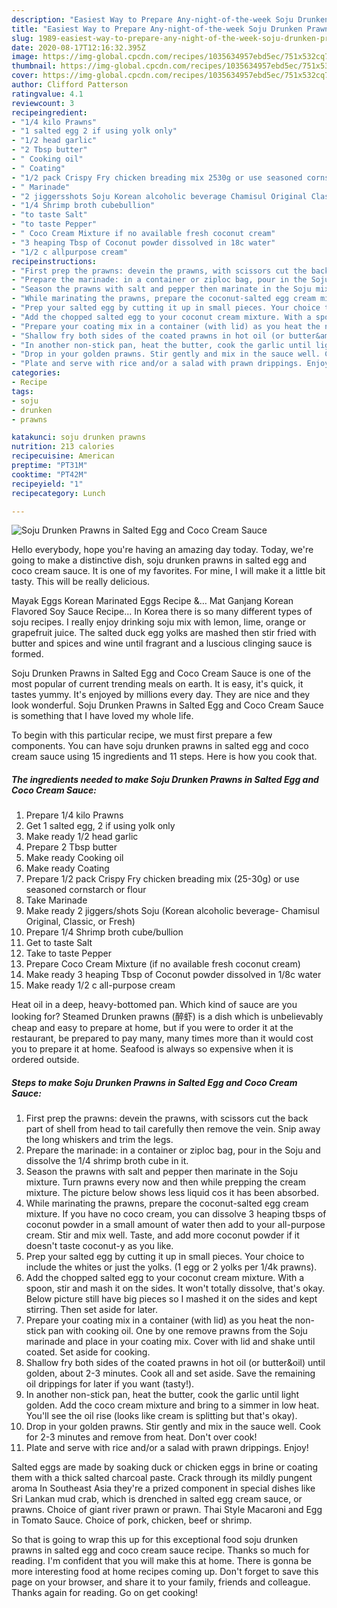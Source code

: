```yaml
---
description: "Easiest Way to Prepare Any-night-of-the-week Soju Drunken Prawns in Salted Egg and Coco Cream Sauce"
title: "Easiest Way to Prepare Any-night-of-the-week Soju Drunken Prawns in Salted Egg and Coco Cream Sauce"
slug: 1989-easiest-way-to-prepare-any-night-of-the-week-soju-drunken-prawns-in-salted-egg-and-coco-cream-sauce
date: 2020-08-17T12:16:32.395Z
image: https://img-global.cpcdn.com/recipes/1035634957ebd5ec/751x532cq70/soju-drunken-prawns-in-salted-egg-and-coco-cream-sauce-recipe-main-photo.jpg
thumbnail: https://img-global.cpcdn.com/recipes/1035634957ebd5ec/751x532cq70/soju-drunken-prawns-in-salted-egg-and-coco-cream-sauce-recipe-main-photo.jpg
cover: https://img-global.cpcdn.com/recipes/1035634957ebd5ec/751x532cq70/soju-drunken-prawns-in-salted-egg-and-coco-cream-sauce-recipe-main-photo.jpg
author: Clifford Patterson
ratingvalue: 4.1
reviewcount: 3
recipeingredient:
- "1/4 kilo Prawns"
- "1 salted egg 2 if using yolk only"
- "1/2 head garlic"
- "2 Tbsp butter"
- " Cooking oil"
- " Coating"
- "1/2 pack Crispy Fry chicken breading mix 2530g or use seasoned cornstarch or flour"
- " Marinade"
- "2 jiggersshots Soju Korean alcoholic beverage Chamisul Original Classic or Fresh"
- "1/4 Shrimp broth cubebullion"
- "to taste Salt"
- "to taste Pepper"
- " Coco Cream Mixture if no available fresh coconut cream"
- "3 heaping Tbsp of Coconut powder dissolved in 18c water"
- "1/2 c allpurpose cream"
recipeinstructions:
- "First prep the prawns: devein the prawns, with scissors cut the back part of shell from head to tail carefully then remove the vein. Snip away the long whiskers and trim the legs."
- "Prepare the marinade: in a container or ziploc bag, pour in the Soju and dissolve the 1/4 shrimp broth cube in it."
- "Season the prawns with salt and pepper then marinate in the Soju mixture. Turn prawns every now and then while prepping the cream mixture. The picture below shows less liquid cos it has been absorbed."
- "While marinating the prawns, prepare the coconut-salted egg cream mixture. If you have no coco cream, you can dissolve 3 heaping tbsps of coconut powder in a small amount of water then add to your all-purpose cream. Stir and mix well. Taste, and add more coconut powder if it doesn&#39;t taste coconut-y as you like."
- "Prep your salted egg by cutting it up in small pieces. Your choice to include the whites or just the yolks. (1 egg or 2 yolks per 1/4k prawns)."
- "Add the chopped salted egg to your coconut cream mixture. With a spoon, stir and mash it on the sides. It won&#39;t totally dissolve, that&#39;s okay. Below picture still have big pieces so I mashed it on the sides and kept stirring. Then set aside for later."
- "Prepare your coating mix in a container (with lid) as you heat the non-stick pan with cooking oil. One by one remove prawns from the Soju marinade and place in your coating mix. Cover with lid and shake until coated. Set aside for cooking."
- "Shallow fry both sides of the coated prawns in hot oil (or butter&amp;oil) until golden, about 2-3 minutes. Cook all and set aside. Save the remaining oil drippings for later if you want (tasty!)."
- "In another non-stick pan, heat the butter, cook the garlic until light golden. Add the coco cream mixture and bring to a simmer in low heat. You&#39;ll see the oil rise (looks like cream is splitting but that&#39;s okay)."
- "Drop in your golden prawns. Stir gently and mix in the sauce well. Cook for 2-3 minutes and remove from heat. Don&#39;t over cook!"
- "Plate and serve with rice and/or a salad with prawn drippings. Enjoy!"
categories:
- Recipe
tags:
- soju
- drunken
- prawns

katakunci: soju drunken prawns 
nutrition: 213 calories
recipecuisine: American
preptime: "PT31M"
cooktime: "PT42M"
recipeyield: "1"
recipecategory: Lunch

---
```



![Soju Drunken Prawns in Salted Egg and Coco Cream Sauce](https://img-global.cpcdn.com/recipes/1035634957ebd5ec/751x532cq70/soju-drunken-prawns-in-salted-egg-and-coco-cream-sauce-recipe-main-photo.jpg)

Hello everybody, hope you're having an amazing day today. Today, we're going to make a distinctive dish, soju drunken prawns in salted egg and coco cream sauce. It is one of my favorites. For mine, I will make it a little bit tasty. This will be really delicious.

Mayak Eggs Korean Marinated Eggs Recipe &amp;… Mat Ganjang Korean Flavored Soy Sauce Recipe… In Korea there is so many different types of soju recipes. I really enjoy drinking soju mix with lemon, lime, orange or grapefruit juice. The salted duck egg yolks are mashed then stir fried with butter and spices and wine until fragrant and a luscious clinging sauce is formed.

Soju Drunken Prawns in Salted Egg and Coco Cream Sauce is one of the most popular of current trending meals on earth. It is easy, it's quick, it tastes yummy. It's enjoyed by millions every day. They are nice and they look wonderful. Soju Drunken Prawns in Salted Egg and Coco Cream Sauce is something that I have loved my whole life.


To begin with this particular recipe, we must first prepare a few components. You can have soju drunken prawns in salted egg and coco cream sauce using 15 ingredients and 11 steps. Here is how you cook that.

<!--inarticleads1-->

##### The ingredients needed to make Soju Drunken Prawns in Salted Egg and Coco Cream Sauce:

1. Prepare 1/4 kilo Prawns
1. Get 1 salted egg, 2 if using yolk only
1. Make ready 1/2 head garlic
1. Prepare 2 Tbsp butter
1. Make ready  Cooking oil
1. Make ready  Coating
1. Prepare 1/2 pack Crispy Fry chicken breading mix (25-30g) or use seasoned cornstarch or flour
1. Take  Marinade
1. Make ready 2 jiggers/shots Soju (Korean alcoholic beverage- Chamisul Original, Classic, or Fresh)
1. Prepare 1/4 Shrimp broth cube/bullion
1. Get to taste Salt
1. Take to taste Pepper
1. Prepare  Coco Cream Mixture (if no available fresh coconut cream)
1. Make ready 3 heaping Tbsp of Coconut powder dissolved in 1/8c water
1. Make ready 1/2 c all-purpose cream


Heat oil in a deep, heavy-bottomed pan. Which kind of sauce are you looking for? Steamed Drunken prawns (醉虾) is a dish which is unbelievably cheap and easy to prepare at home, but if you were to order it at the restaurant, be prepared to pay many, many times more than it would cost you to prepare it at home. Seafood is always so expensive when it is ordered outside. 

<!--inarticleads2-->

##### Steps to make Soju Drunken Prawns in Salted Egg and Coco Cream Sauce:

1. First prep the prawns: devein the prawns, with scissors cut the back part of shell from head to tail carefully then remove the vein. Snip away the long whiskers and trim the legs.
1. Prepare the marinade: in a container or ziploc bag, pour in the Soju and dissolve the 1/4 shrimp broth cube in it.
1. Season the prawns with salt and pepper then marinate in the Soju mixture. Turn prawns every now and then while prepping the cream mixture. The picture below shows less liquid cos it has been absorbed.
1. While marinating the prawns, prepare the coconut-salted egg cream mixture. If you have no coco cream, you can dissolve 3 heaping tbsps of coconut powder in a small amount of water then add to your all-purpose cream. Stir and mix well. Taste, and add more coconut powder if it doesn&#39;t taste coconut-y as you like.
1. Prep your salted egg by cutting it up in small pieces. Your choice to include the whites or just the yolks. (1 egg or 2 yolks per 1/4k prawns).
1. Add the chopped salted egg to your coconut cream mixture. With a spoon, stir and mash it on the sides. It won&#39;t totally dissolve, that&#39;s okay. Below picture still have big pieces so I mashed it on the sides and kept stirring. Then set aside for later.
1. Prepare your coating mix in a container (with lid) as you heat the non-stick pan with cooking oil. One by one remove prawns from the Soju marinade and place in your coating mix. Cover with lid and shake until coated. Set aside for cooking.
1. Shallow fry both sides of the coated prawns in hot oil (or butter&amp;oil) until golden, about 2-3 minutes. Cook all and set aside. Save the remaining oil drippings for later if you want (tasty!).
1. In another non-stick pan, heat the butter, cook the garlic until light golden. Add the coco cream mixture and bring to a simmer in low heat. You&#39;ll see the oil rise (looks like cream is splitting but that&#39;s okay).
1. Drop in your golden prawns. Stir gently and mix in the sauce well. Cook for 2-3 minutes and remove from heat. Don&#39;t over cook!
1. Plate and serve with rice and/or a salad with prawn drippings. Enjoy!


Salted eggs are made by soaking duck or chicken eggs in brine or coating them with a thick salted charcoal paste. Crack through its mildly pungent aroma In Southeast Asia they&#39;re a prized component in special dishes like Sri Lankan mud crab, which is drenched in salted egg cream sauce, or prawns. Choice of giant river prawn or prawn. Thai Style Macaroni and Egg in Tomato Sauce. Choice of pork, chicken, beef or shrimp. 

So that is going to wrap this up for this exceptional food soju drunken prawns in salted egg and coco cream sauce recipe. Thanks so much for reading. I'm confident that you will make this at home. There is gonna be more interesting food at home recipes coming up. Don't forget to save this page on your browser, and share it to your family, friends and colleague. Thanks again for reading. Go on get cooking!
